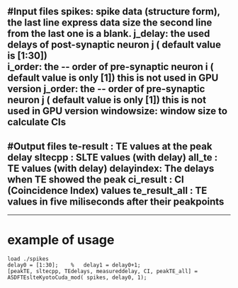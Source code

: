 
#Input files
           spikes: spike data (structure form), the last line express data size 
                   the second line from the last one is a blank.
          j_delay: the used delays of post-synaptic neuron j ( default value is [1:30])        
          i_order: the -- order of pre-synaptic neuron i  ( default value
                           is only [1])     this is not used in GPU version
          j_order: the -- order of pre-synaptic neuron j  ( default value
                           is only [1])     this is not used in GPU version
       windowsize: window size to calculate CIs
----------------

#Output files
          te-result : TE values at the peak delay
          sltecpp   : SLTE values (with delay)
          all_te    : TE values (with delay)
          delayindex: The delays when TE showed the peak
          ci_result : CI (Coincidence Index) values
      te_result_all : TE values in five miliseconds after their peakpoints
----------------  



----------------
# example of usage
    load ./spikes
    delay0 = [1:30];    %   delay1 = delay0+1;
    [peakTE, sltecpp, TEdelays, measureddelay, CI, peakTE_all] = ASDFTEslteKyotoCuda_mod( spikes, delay0, 1);
    
    
  
